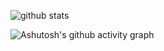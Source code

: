 ![github stats](https://github-readme-stats.vercel.app/api?username=iuvhub&show_icons=true)
<!--START_SECTION:waka-->
<!--END_SECTION:waka-->
![Ashutosh's github activity graph](https://activity-graph.herokuapp.com/graph?username=iuvhub&theme=react-dark)
